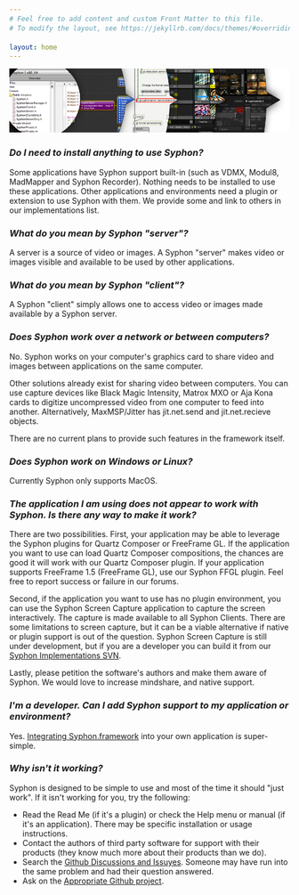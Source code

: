 ```yaml
---
# Feel free to add content and custom Front Matter to this file.
# To modify the layout, see https://jekyllrb.com/docs/themes/#overriding-theme-defaults

layout: home
---
```



![Syphon](Headers/Header.png "Syphon")


			
### ***Do I need to install anything to use Syphon?***
		
Some applications have Syphon support built-in (such as VDMX, Modul8, MadMapper and Syphon Recorder). Nothing needs to be installed to use these applications. Other applications and environments need a plugin or extension to use Syphon with them. We provide some and link to others in our implementations list.
		
### ***What do you mean by Syphon "server"?***

A server is a source of video or images. A Syphon "server" makes video or images visible and available to be used by other applications.

### ***What do you mean by Syphon "client"?***

A Syphon "client" simply allows one to access video or images made available by a Syphon server.


### ***Does Syphon work over a network or between computers?***

No. Syphon works on your computer's graphics card to share video and images between applications on the same computer.


Other solutions already exist for sharing video between computers. You can use capture devices like Black Magic Intensity, Matrox MXO or Aja Kona cards to digitize uncompressed video from one computer to feed into another. Alternatively, MaxMSP/Jitter has jit.net.send and jit.net.recieve objects.


There are no current plans to provide such features in the framework itself. 


### ***Does Syphon work on Windows or Linux?***

Currently Syphon only supports MacOS. 


### ***The application I am using does not appear to work with Syphon. Is there any way to make it work?***

There are two possibilities. First, your application may be able to leverage the Syphon plugins for Quartz Composer or FreeFrame GL. If the application you want to use can load Quartz Composer compositions, the chances are good it will work with our Quartz Composer plugin. If your application supports FreeFrame 1.5 (FreeFrame GL), use our Syphon FFGL plugin. Feel free to report success or failure in our forums.



Second, if the application you want to use has no plugin environment, you can use the Syphon Screen Capture application to capture the screen interactively. The capture is made available to all Syphon Clients. There are some limitations to screen capture, but it can be a viable alternative if native or plugin support is out of the question. Syphon Screen Capture is still under development, but if you are a developer you can build it from our <a href="http://code.google.com/p/syphon-implementations/">Syphon Implementations SVN</a>.



Lastly, please petition the software's authors and make them aware of Syphon. We would love to increase mindshare, and native support.

### ***I'm a developer. Can I add Syphon support to my application or environment?***

Yes. <a href="http://syphon.v002.info/#developer">Integrating Syphon.framework</a> into your own application is super-simple.

### ***Why isn't it working?***

Syphon is designed to be simple to use and most of the time it should "just work". If it isn't working for you, try the following:

* Read the Read Me (if it's a plugin) or check the Help menu or manual (if it's an application). There may be specific installation or usage instructions.
* Contact the authors of third party software for support with their products (they know much more about their products than we do).
* Search the <a href="http://github.com/syphon/">Github Discussions and Issuyes</a>. Someone may have run into the same problem and had their question answered.
* Ask on the <a href="http://github.com/syphon/">Appropriate Github project</a>.

